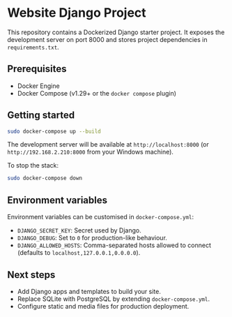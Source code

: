 # Website Django Project

This repository contains a Dockerized Django starter project. It exposes the development server on port 8000 and stores project dependencies in `requirements.txt`.

## Prerequisites

- Docker Engine
- Docker Compose (v1.29+ or the `docker compose` plugin)

## Getting started

```bash
sudo docker-compose up --build
```

The development server will be available at `http://localhost:8000` (or `http://192.168.2.210:8000` from your Windows machine).

To stop the stack:

```bash
sudo docker-compose down
```

## Environment variables

Environment variables can be customised in `docker-compose.yml`:

- `DJANGO_SECRET_KEY`: Secret used by Django.
- `DJANGO_DEBUG`: Set to `0` for production-like behaviour.
- `DJANGO_ALLOWED_HOSTS`: Comma-separated hosts allowed to connect (defaults to `localhost,127.0.0.1,0.0.0.0`).

## Next steps

- Add Django apps and templates to build your site.
- Replace SQLite with PostgreSQL by extending `docker-compose.yml`.
- Configure static and media files for production deployment.
